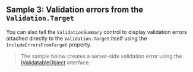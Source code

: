 ## Sample 3: Validation errors from the `Validation.Target`

You can also tell the `ValidationSummary` control to display validation errors attached directly to the `Validation.Target` itself using the `IncludeErrorsFromTarget` property.

> The sample below creates a server-side validation error using the [IValidatableObject](~/pages/concepts/validation/overview) interface.
